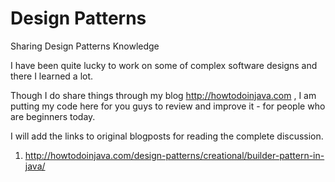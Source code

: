 # Design Patterns
Sharing Design Patterns Knowledge


I have been quite lucky to work on some of complex software designs and there I learned a lot. 

Though I do share things through my blog http://howtodoinjava.com , I am putting my code here for you guys to review and improve it - for people who are beginners today.

I will add the links to original blogposts for reading the complete discussion.

1) http://howtodoinjava.com/design-patterns/creational/builder-pattern-in-java/
